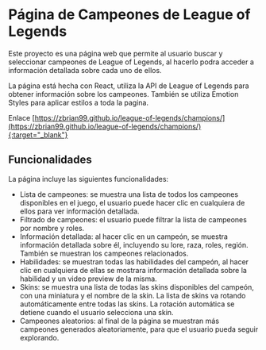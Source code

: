 # Página de Campeones de League of Legends

Este proyecto es una página web que permite al usuario buscar y seleccionar campeones de League of Legends, al hacerlo podra acceder a información detallada sobre cada uno de ellos.

La página está hecha con React, utiliza la API de League of Legends para obtener información sobre los campeones. También se utiliza Emotion Styles para aplicar estilos a toda la pagina.

Enlace [https://zbrian99.github.io/league-of-legends/champions/](https://zbrian99.github.io/league-of-legends/champions/){:target="_blank"}


## Funcionalidades

La página incluye las siguientes funcionalidades:

- Lista de campeones: se muestra una lista de todos los campeones disponibles en el juego, el usuario puede hacer clic en cualquiera de ellos para ver información detallada.
- Filtrado de campeones: el usuario puede filtrar la lista de campeones por nombre y roles.
- Información detallada: al hacer clic en un campeón, se muestra información detallada sobre él, incluyendo su lore, raza, roles, región. También se muestran los campeones relacionados.
- Habilidades: se muestran todas las habilidades del campeón, al hacer clic en cualquiera de ellas se mostrara información detallada sobre la habilidad y un video preview de la misma.
- Skins: se muestra una lista de todas las skins disponibles del campeón, con una miniatura y el nombre de la skin. La lista de skins va rotando automáticamente entre todas las skins. La rotación automática se detiene cuando el usuario selecciona una skin.
- Campeones aleatorios: al final de la página se muestran más campeones generados aleatoriamente, para que el usuario pueda seguir explorando.
